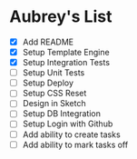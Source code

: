 # Aubrey's List

- [x] Add README
- [x] Setup Template Engine
- [x] Setup Integration Tests
- [ ] Setup Unit Tests
- [ ] Setup Deploy
- [ ] Setup CSS Reset
- [ ] Design in Sketch
- [ ] Setup DB Integration
- [ ] Setup Login with Github
- [ ] Add ability to create tasks
- [ ] Add ability to mark tasks off